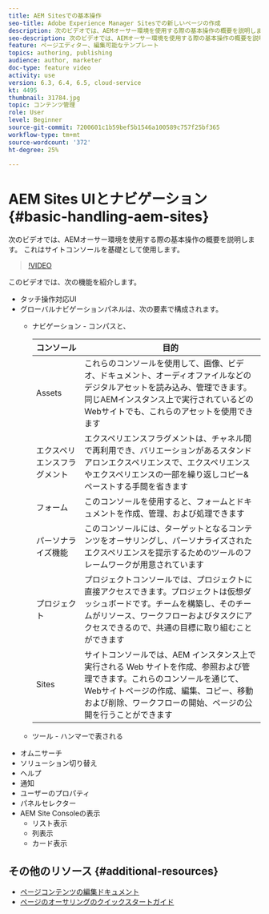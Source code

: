 ```yaml
---
title: AEM Sitesでの基本操作
seo-title: Adobe Experience Manager Sitesでの新しいページの作成
description: 次のビデオでは、AEMオーサー環境を使用する際の基本操作の概要を説明します。 これはサイトコンソールを基礎として使用します。
seo-description: 次のビデオでは、AEMオーサー環境を使用する際の基本操作の概要を説明します。 これはサイトコンソールを基礎として使用します。
feature: ページエディター、編集可能なテンプレート
topics: authoring, publishing
audience: author, marketer
doc-type: feature video
activity: use
version: 6.3, 6.4, 6.5, cloud-service
kt: 4495
thumbnail: 31784.jpg
topic: コンテンツ管理
role: User
level: Beginner
source-git-commit: 7200601c1b59bef5b1546a100589c757f25bf365
workflow-type: tm+mt
source-wordcount: '372'
ht-degree: 25%

---
```



# AEM Sites UIとナビゲーション {#basic-handling-aem-sites}

次のビデオでは、AEMオーサー環境を使用する際の基本操作の概要を説明します。 これはサイトコンソールを基礎として使用します。

>[!VIDEO](https://video.tv.adobe.com/v/31784?quality=12&learn=on)

このビデオでは、次の機能を紹介します。

* タッチ操作対応UI
* グローバルナビゲーションパネルは、次の要素で構成されます。
   * ナビゲーション - コンパスと、

      | コンソール | 目的 |
      |---|---|
      | Assets | これらのコンソールを使用して、画像、ビデオ、ドキュメント、オーディオファイルなどのデジタルアセットを読み込み、管理できます。同じAEMインスタンス上で実行されているどのWebサイトでも、これらのアセットを使用できます | Communities | このコンソールを使用すると、エンゲージメントとイネーブルメントのためのコミュニティサイトを作成および管理できます | コマース | コマースサイトに関連する製品、製品カタログ、注文を管理できます |
      | エクスペリエンスフラグメント | エクスペリエンスフラグメントは、チャネル間で再利用でき、バリエーションがあるスタンドアロンエクスペリエンスで、エクスペリエンスやエクスペリエンスの一部を繰り返しコピー&amp;ペーストする手間を省きます |
      | フォーム | このコンソールを使用すると、フォームとドキュメントを作成、管理、および処理できます |
      | パーソナライズ機能 | このコンソールには、ターゲットとなるコンテンツをオーサリングし、パーソナライズされたエクスペリエンスを提示するためのツールのフレームワークが用意されています |
      | プロジェクト | プロジェクトコンソールでは、プロジェクトに直接アクセスできます。プロジェクトは仮想ダッシュボードです。チームを構築し、そのチームがリソース、ワークフローおよびタスクにアクセスできるので、共通の目標に取り組むことができます |
      | Sites | サイトコンソールでは、AEM インスタンス上で実行される Web サイトを作成、参照および管理できます。これらのコンソールを通じて、Webサイトページの作成、編集、コピー、移動および削除、ワークフローの開始、ページの公開を行うことができます |

   * ツール - ハンマーで表される
* オムニサーチ
* ソリューション切り替え
* ヘルプ
* 通知
* ユーザーのプロパティ
* パネルセレクター
* AEM Site Consoleの表示
   * リスト表示
   * 列表示
   * カード表示






## その他のリソース {#additional-resources}

* [ページコンテンツの編集ドキュメント](https://experienceleague.adobe.com/docs/experience-manager-cloud-service/sites/authoring/fundamentals/editing-content.html)
* [ページのオーサリングのクイックスタートガイド](https://experienceleague.adobe.com/docs/experience-manager-cloud-service/sites/authoring/getting-started/quick-start.html)
